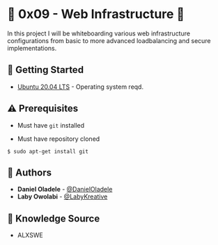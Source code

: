 # :shell: 0x09 - Web Infrastructure :shell:

In this project I will be whiteboarding various web infrastructure configurations from basic to more advanced loadbalancing and secure implementations.

## :running: Getting Started

* [Ubuntu 20.04 LTS](http://releases.ubuntu.com/20.04/) - Operating system reqd.

## :warning: Prerequisites

* Must have `git` installed

* Must have repository cloned


```
$ sudo apt-get install git
```

## :blue_book: Authors
* **Daniel Oladele** - [@DanielOladele](https://github.com/danieloladele7)
* **Laby Owolabi** - [@LabyKreative](https://github.com/LabyKreative)


## :mega: Knowledge Source

* ALXSWE
